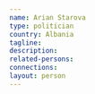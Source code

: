 ```yaml
---
name: Arian Starova
type: politician
country: Albania
tagline:
description:
related-persons:
connections:
layout: person
---
```

